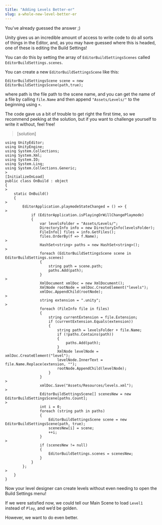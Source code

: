 ```yaml
---
title: "Adding Levels Better-er"
slug: a-whole-new-level-better-er
---
```


You’ve already guessed the answer ;)

Unity gives us an incredible amount of access to write code to do all sorts of things in the Editor, and, as you may have guessed where this is headed, one of these is editing the Build Settings!

You can do this by setting the array of `EditorBuildSettingsScenes` called `EditorBuildSettings.scenes`.

You can create a new `EditorBuildSettingsScene` like this:

```
EditorBuildSettingsScene scene = new EditorBuildSettingsScene(path,true);
```

where path is the file path to the scene name, and you can get the name of a file by calling `file.Name` and then append `"Assets/Levels/"` to the beginning using `+`.

The code gave us a bit of trouble to get right the first time, so we recommend peeking at the solution, but if you want to challenge yourself to write it without, feel free!

> [solution]
>
```
using UnityEditor;
using UnityEngine;
using System.Collections;
using System.Xml;
using System.IO;
using System.Linq;
using System.Collections.Generic;
>
[InitializeOnLoad]
public class OnBuild : object
{
>
    static OnBuild()
    {
>
        EditorApplication.playmodeStateChanged = () => {
>
            if (EditorApplication.isPlayingOrWillChangePlaymode)
            {
                var levelsFolder = "Assets/Levels/";
                DirectoryInfo info = new DirectoryInfo(levelsFolder);
                FileInfo[] files = info.GetFiles();
                files.OrderBy(f => f.Name);
>
                HashSet<string> paths = new HashSet<string>();
>
                foreach (EditorBuildSettingsScene scene in EditorBuildSettings.scenes)
                {
                    string path = scene.path;
                    paths.Add(path);
                }
>
                XmlDocument xmlDoc = new XmlDocument();
                XmlNode rootNode = xmlDoc.CreateElement("levels");
                xmlDoc.AppendChild(rootNode);
>
                string extension = ".unity";
>
                foreach (FileInfo file in files)
                {
                    string currentExtension = file.Extension;
                    if (currentExtension.Equals(extension))
                    {
                        string path = levelsFolder + file.Name;
                        if (!paths.Contains(path))
                        {
                            paths.Add(path);
                        }
                        XmlNode levelNode = xmlDoc.CreateElement("level");
                        levelNode.InnerText = file.Name.Replace(extension, "");
                        rootNode.AppendChild(levelNode);
                    }
                }
>
                xmlDoc.Save("Assets/Resources/levels.xml");
>
                EditorBuildSettingsScene[] scenesNew = new EditorBuildSettingsScene[paths.Count];
>
                int i = 0;
                foreach (string path in paths)
                {
                    EditorBuildSettingsScene scene = new EditorBuildSettingsScene(path, true);
                    scenesNew[i] = scene;
                    ++i;
                }
>
                if (scenesNew != null)
                {
                    EditorBuildSettings.scenes = scenesNew;
                }
            }
        };
>
    }
}
```

Now your level designer can create levels without even needing to open the Build Settings menu!

If we were satisfied now, we could tell our Main Scene to load `Level1` instead of `Play`, and we’d be golden.

However, we want to do even better.
